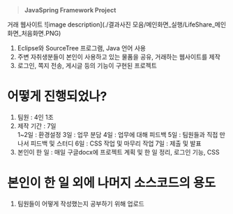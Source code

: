 > **JavaSpring Framework Project**

거래 웹사이트
![image description](./결과사진 모음/메인화면_실행/LifeShare_메인화면_처음화면.PNG)

1. Eclipse와 SourceTree 프로그램, Java 언어 사용  
2. 주변 자취생분들이 본인이 사용하고 있는 물품을 공유, 거래하는 웹사이트를 제작  
3. 로그인, 쪽지 전송, 게시글 등의 기능이 구현된 프로젝트  

# 어떻게 진행되었나?
1. 팀원 : 4인 1조
2. 제작 기간 : 7일  
      1~2일 : 환경설정
      3일 : 업무 분담
      4일 : 업무에 대해 피드백
      5일 : 팀원들과 직접 만나서 피드백 및 스터디
      6일 : CSS 작업 및 마무리 작업
      7일 : 제출 및 발표
3. 본인이 한 일 : 매일 구글docx에 프로젝트 계획 및 한 일 정리, 로그인 기능, CSS

# 본인이 한 일 외에 나머지 소스코드의 용도
1. 팀원들이 어떻게 작성했는지 공부하기 위해 업로드
